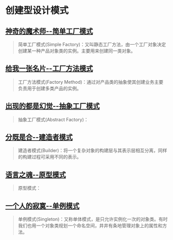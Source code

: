 # 创建型设计模式

## [神奇的魔术师--简单工厂模式](./SimpleFactory.js)
> 简单工厂模式(Simple Factory)：又叫静态工厂方法，由一个工厂对象决定创建某一种产品对象类的实例。主要用来创建同一类对象。

## [给我一张名片--工厂方法模式](./FactoryMethod.js)
> 工厂方法模式(Factory Method)：通过对产品类的抽象使其创建业务主要负责用于创建多类产品的实例。
## [出现的都是幻觉--抽象工厂模式](./AbstractFactory.js)
> 抽象工厂模式(Abstract Factory)：
## [分既是合--建造者模式](./Builder.js)
> 建造者模式(Builder)：将一个复杂对象的构建层与其表示层相互分离，同样的构建过程可采用不同的表示。
## [语言之魂--原型模式](./Prototype.js)
> 原型模式：
## [一个人的寂寞--单例模式](./Singleton.js)
> 单例模式(Singleton)：又称单体模式，是只允许实例化一次的对象类。有时我们也用一个对象类规划一个命名空间，井井有条地管理对象上的属性和方法。